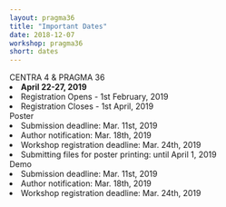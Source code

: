 ```yaml
---
layout: pragma36
title: "Important Dates"
date: 2018-12-07
workshop: pragma36
short: dates
---
```


<div class="border36">CENTRA 4 & PRAGMA 36 </div>

<li><strong>April 22-27, 2019</strong></li>
<li>Registration Opens - 1st February, 2019</li>
<li>Registration Closes - 1st April, 2019</li>

<div class="border36">Poster </div>
<li>Submission deadline: Mar. 11st, 2019</li>
<li>Author notification: Mar. 18th, 2019</li>
<li>Workshop registration deadline: Mar. 24th, 2019</li>
<li>Submitting files for poster printing: until April 1, 2019</li>

<div class="border36">Demo </div>
<li>Submission deadline: Mar. 11st, 2019</li>
<li>Author notification: Mar. 18th, 2019</li>
<li>Workshop registration deadline: Mar. 24th, 2019</li>
